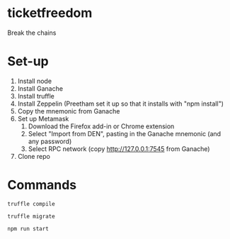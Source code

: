 # ticketfreedom
Break the chains

# Set-up
1. Install node
1. Install Ganache
1. Install truffle
1. Install Zeppelin (Preetham set it up so that it installs with "npm install")
1. Copy the mnemonic from Ganache
1. Set up Metamask
    1. Download the Firefox add-in or Chrome extension
    1. Select "Import from DEN", pasting in the Ganache mnemonic (and any password)
    1. Select RPC network (copy http://127.0.0.1:7545 from Ganache)
1. Clone repo

# Commands
`truffle compile`

`truffle migrate`

`npm run start`
